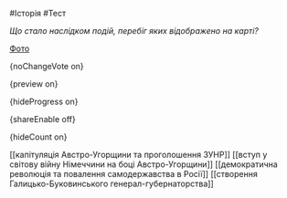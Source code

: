 #Історія #Тест

*Що стало наслідком подій, перебіг яких відображено на карті?*

[Фото](https://zno.osvita.ua//doc/images/znotest/8/846/7.jpg)

{noChangeVote on}

{preview on}

{hideProgress on}

{shareEnable off}

{hideCount on}

[[капітуляція Австро-Угорщини та проголошення ЗУНР]]
[[вступ у світову війну Німеччини на боці Австро-Угорщини]]
[[демократична революція та повалення самодержавства в Росії]]
[[створення Галицько-Буковинського генерал-губернаторства]]
